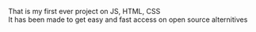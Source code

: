 That is my first ever project on JS, HTML, CSS <br>
It has been made to get easy and fast access on open source alternitives